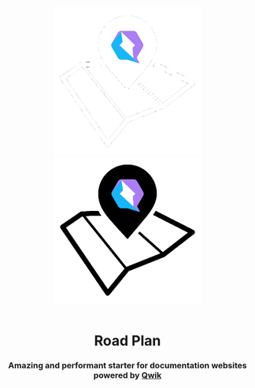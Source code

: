 <p align="center">
<br/>
  <img width="300" src="./docs/logo-white.png#gh-dark-mode-only" alt="Qwik documentation starter">
  <img width="300" src="./docs/logo-black.png#gh-light-mode-only" alt="Qwik documentation starter">
  <br/>
  <br/>
</p>

<h1 align='center'>Road Plan</h1>

<div align='center'>
  <h3>Amazing and performant starter for documentation websites powered by <a href='https://github.com/BuilderIO/qwik'>Qwik</a></h3>
</div>